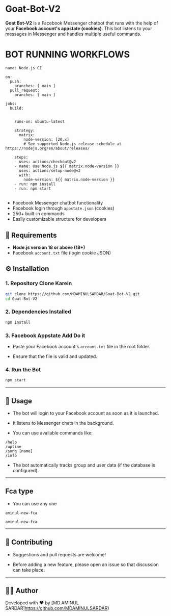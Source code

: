 # Goat-Bot-V2

**Goat Bot-V2** is a Facebook Messenger chatbot that runs with the help of your **Facebook account's appstate (cookies)**. This bot listens to your messages in Messenger and handles multiple useful commands.

# BOT RUNNING WORKFLOWS
```
name: Node.js CI

on:
  push:
    branches: [ main ]
  pull_request:
    branches: [ main ]

jobs:
  build:


    runs-on: ubuntu-latest

    strategy:
      matrix:
        node-version: [20.x]
        # See supported Node.js release schedule at https://nodejs.org/en/about/releases/

    steps:
    - uses: actions/checkout@v2
    - name: Use Node.js ${{ matrix.node-version }}
      uses: actions/setup-node@v2
      with:
        node-version: ${{ matrix.node-version }}
    - run: npm install
    - run: npm start
```

##

- Facebook Messenger chatbot functionality
- Facebook login through `appstate.json` (cookies)
- 250+ built-in commands
- Easily customizable structure for developers

## 🧰 Requirements

- **Node.js version 18 or above (18+)**
- Facebook `account.txt` file (login cookie JSON)

## ⚙️ Installation

### 1. Repository Clone Karein

```bash
git clone https://github.com/MDAMINULSARDAR/Goat-Bot-V2.git
cd Goat-Bot-V2
```

### 2. Dependencies Installed

```bash
npm install
```

### 3. Facebook Appstate Add Do it

- Paste your Facebook account's `account.txt` file in the root folder.

- Ensure that the file is valid and updated.

### 4. Run the Bot

```bash
npm start
```

---

## 🚀 Usage

- The bot will login to your Facebook account as soon as it is launched.

- It listens to Messenger chats in the background.

- You can use available commands like:

```
/help
/uptime
/song [name]
/info
```
- The bot automatically tracks group and user data (if the database is configured).

---

## Fca type 
- You can use any one

```
aminul-new-fca
```
```
aminul-new-fca
```
---

## 🤝 Contributing

- Suggestions and pull requests are welcome!

- Before adding a new feature, please open an issue so that discussion can take place.

---

## 👨‍💻 Author

Developed with ❤️ by [MD.AMINUL SARDAR]https://github.com/MDAMINULSARDAR)
